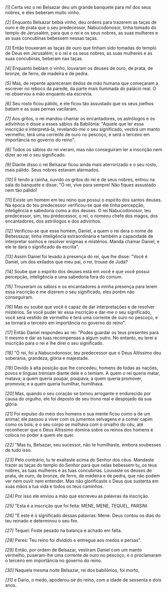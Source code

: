 *[1]* Certa vez o rei Belsazar deu um grande banquete para mil dos seus nobres, e eles beberam muito vinho.

*[2]* Enquanto Belsazar bebia vinho, deu ordens para trazerem as taças de ouro e de prata que o seu predecessor, Nabucodonosor, tinha tomado do templo de Jerusalém, para que o rei e os seus nobres, as suas mulheres e as suas concubinas bebessem nessas taças.

*[3]* Então trouxeram as taças de ouro que tinham sido tomadas do templo de Deus em Jerusalém; e o rei e os seus nobres, as suas mulheres e as suas concubinas, beberam nas taças.

*[4]* Enquanto bebiam o vinho, louvaram os deuses de ouro, de prata, de bronze, de ferro, de madeira e de pedra.

*[5]* Mas, de repente apareceram dedos de mão humana que começaram a escrever no reboco da parede, da parte mais iluminada do palácio real. O rei observou a mão enquanto ela escrevia.

*[6]* Seu rosto ficou pálido, e ele ficou tão assustado que os seus joelhos batiam e as suas pernas vacilaram.

*[7]* Aos gritos, o rei mandou chamar os encantadores, os astrólogos e os adivinhos e disse a esses sábios da Babilônia: "Aquele que ler essa inscrição e interpretá-la, revelando-me o seu significado, vestirá um manto vermelho, terá uma corrente de ouro no pescoço, e será o terceiro em importância no governo do reino".

*[8]* Todos os sábios do rei vieram, mas não conseguiram ler a inscrição nem dizer ao rei o seu significado.

*[9]* Diante disso o rei Belsazar ficou ainda mais aterrorizado e o seu rosto, mais pálido. Seus nobres estavam alarmados.

*[10]* E tendo a rainha, ouvido os gritos do rei e de seus nobres, entrou na sala do banquete e disse: "Ó rei, vive para sempre! Não fiques assustado nem tão pálido!

*[11]* Existe um homem em teu reino que possui o espírito dos santos deuses. Na época do teu predecessor verificou-se que ele tinha percepção, inteligência e sabedoria como a dos deuses. O rei Nabucodonosor, teu predecessor, sim, teu predecessor, o rei, o nomeou chefe dos magos, dos encantadores, dos astrólogos e dos adivinhos.

*[12]* Verificou-se que esse homem, Daniel, a quem o rei dera o nome de Beltessazar, tinha inteligência extraordinária e também a capacidade de interpretar sonhos e resolver enigmas e mistérios. Manda chamar Daniel, e ele te dará o significado da escrita".

*[13]* Assim Daniel foi levado à presença do rei, que lhe disse: "Você é Daniel, um dos exilados que meu pai, o rei, trouxe de Judá?

*[14]* Soube que o espírito dos deuses está em você e que você possui percepção, inteligência e uma sabedoria fora do comum.

*[15]* Trouxeram os sábios e os encantadores à minha presença para lerem essa inscrição e me dizerem o seu significado, eles porém não conseguiram.

*[16]* Mas eu soube que você é capaz de dar interpretações e de resolver mistérios. Se você puder ler essa inscrição e dar-me o seu significado, você será vestido de vermelho e terá uma corrente de ouro no pescoço, e se tornará o terceiro em importância no governo do reino".

*[17]* Então Daniel respondeu ao rei: "Podes guardar os teus presentes para ti mesmo e dar as tuas recompensas a algum outro. No entanto, eu lerei a inscrição para o rei e lhe direi o seu significado.

*[18]* "Ó rei, foi a Nabucodonosor, teu predecessor que o Deus Altíssimo deu soberania, grandeza, glória e majestade.

*[19]* Devido à alta posição que lhe concedeu, homens de todas as nações, povos e línguas tremiam diante dele e o temiam. A quem o rei queria matar, matava; a quem queria poupar, poupava; a quem queria promover, promovia; e a quem queria humilhar, humilhava.

*[20]* Mas, quando o seu coração se tornou arrogante e endurecido por causa do orgulho, ele foi deposto de seu trono real e despojado da sua glória.

*[21]* Foi expulso do meio dos homens e sua mente ficou como a de um animal; ele passou a viver com os jumentos selvagens e a comer capim como os bois; e o seu corpo se molhava com o orvalho do céu, até reconhecer que o Deus Altíssimo domina sobre os reinos dos homens e coloca no poder a quem ele quer.

*[22]* "Mas tu, Belsazar, seu sucessor, não te humilhaste, embora soubesses de tudo isso.

*[23]* Pelo contrário, tu te exaltaste acima do Senhor dos céus. Mandaste trazer as taças do templo do Senhor para que nelas bebessem tu, os teus nobres, as tuas mulheres e as tuas concubinas. Louvaste os deuses de prata, de ouro, de bronze, de ferro, de madeira e de pedra, que não podem ver nem ouvir nem entender. Mas não glorificaste o Deus que sustenta em suas mãos a tua vida e todos os teus caminhos.

*[24]* Por isso ele enviou a mão que escreveu as palavras da inscrição.

*[25]* "Esta é a inscrição que foi feita: MENE, MENE, TEQUEL, PARSIM.

*[26]* "E este é o significado dessas palavras: Mene: Deus contou os dias do teu reinado e determinou o seu fim.

*[27]* Tequel: Foste pesado na balança e achado em falta.

*[28]* Peres: Teu reino foi dividido e entregue aos medos e persas".

*[29]* Então, por ordem de Belsazar, vestiram Daniel com um manto vermelho, puseram-lhe uma corrente de ouro no pescoço, e o proclamaram o terceiro em importância no governo do reino.

*[30]* Naquela mesma noite Belsazar, rei dos babilônios, foi morto,

*[31]* e Dario, o medo, apoderou-se do reino, com a idade de sessenta e dois anos.

